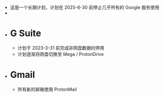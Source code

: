 - 这是一个长期计划，计划在 2025-6-30 前停止几乎所有的 Google 服务使用
-
- # G Suite
	- 计划于 2023-3-31 前完成非网盘数据的停用
	- 计划逐渐将网盘切换至 Mega / ProtonDrive
- # Gmail
	- 所有新的邮箱使用 ProtonMail